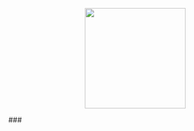 <p align="center"><img src="https://media.tenor.com/V-Mag-MQ9J0AAAAd/chat.gif" height="200" width="200"/></p>
###



